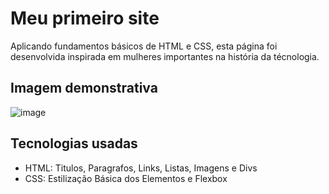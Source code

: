 # Meu primeiro site
Aplicando fundamentos básicos de HTML e CSS, esta página foi desenvolvida inspirada em mulheres importantes na história da técnologia.

## Imagem demonstrativa
![image](https://github.com/user-attachments/assets/11ce6db5-3653-40fc-8b4e-44feaf8b24fd)

## Tecnologias usadas
- HTML: Titulos, Paragrafos, Links, Listas, Imagens e Divs
- CSS: Estilização Básica dos Elementos e Flexbox
